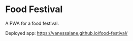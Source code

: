# Food Festival
A PWA for a food festival.

Deployed app: https://vanessalane.github.io/food-festival/
